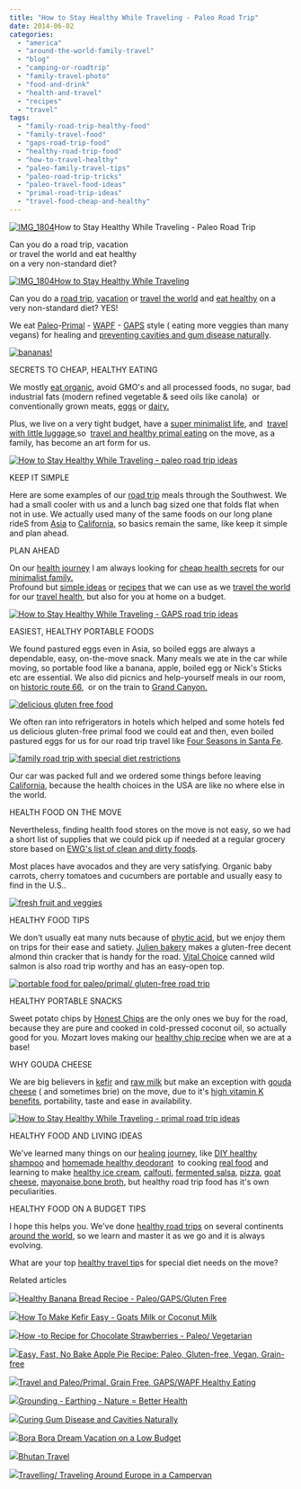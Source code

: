 ```yaml
---
title: "How to Stay Healthy While Traveling - Paleo Road Trip"
date: 2014-06-02
categories: 
  - "america"
  - "around-the-world-family-travel"
  - "blog"
  - "camping-or-roadtrip"
  - "family-travel-photo"
  - "food-and-drink"
  - "health-and-travel"
  - "recipes"
  - "travel"
tags: 
  - "family-road-trip-healthy-food"
  - "family-travel-food"
  - "gaps-road-trip-food"
  - "healthy-road-trip-food"
  - "how-to-travel-healthy"
  - "paleo-family-travel-tips"
  - "paleo-road-trip-tricks"
  - "paleo-travel-food-ideas"
  - "primal-road-trip-ideas"
  - "travel-food-cheap-and-healthy"
---
```


[![IMG_1804](https://pub-ac94b3f306b24c0dba4238943c97f2e1.r2.dev/6a00e5502a9507883301a3fd14cbfa970b.jpg "IMG_1804")](https://pub-ac94b3f306b24c0dba4238943c97f2e1.r2.dev/6a00e5502a9507883301a3fd14cbfa970b.jpg)How to Stay Healthy While Traveling - 
Paleo Road Trip  
  
Can you do a road trip, vacation  
or travel the world and eat healthy  
on a very non-standard diet?

<!--more-->  
[![IMG_1804How to Stay Healthy While Traveling](https://pub-ac94b3f306b24c0dba4238943c97f2e1.r2.dev/6a00e5502a9507883301a3fd154a8a970b.png "IMG_1804How to Stay Healthy While Traveling")](https://pub-ac94b3f306b24c0dba4238943c97f2e1.r2.dev/6a00e5502a9507883301a3fd154a8a970b.png)  
  
Can you do a [road trip](http://soultravelers3new.local/2014/01/road-trip-usa-best-of-the-west.html "road trip USA"), [vacation](http://soultravelers3new.local/2012/02/5-best-european-family-vacations.html "best european family vacations") or [travel the world](http://soultravelers3new.local/2013/09/why-travel-with-kids-kid-traveling-the-world-for-8-years-tells.html "travel the world") and [eat healthy](http://soultravelers3new.local/2012/06/healthy-food-and-travel.html "eat healthy") on a very non-standard diet? YES!   
  
We eat [Paleo](http://soultravelers3new.local/2013/08/healthy-banana-bread-recipe-paleogapsgluten-free.html "paleo")\-[Primal](http://www.foodrenegade.com/why-i-heart-paleo-primal-wapf-diets/ "primal eating") - [WAPF](http://www.westonaprice.org/ "weston price ") - [GAPS](http://www.gapsdiet.com/ "gaps diet") style ( eating more veggies than many vegans) for healing and [preventing cavities and gum disease naturally](http://soultravelers3new.local/2013/03/curing-gum-disease-and-cavities-naturally.html "preventing and curing gum disease and cavities naturally").  
  
[![bananas!](https://pub-ac94b3f306b24c0dba4238943c97f2e1.r2.dev/6a00e5502a9507883301a3fd154aab970b.png "bananas!")](https://pub-ac94b3f306b24c0dba4238943c97f2e1.r2.dev/6a00e5502a9507883301a3fd154aab970b.png)  
  
SECRETS TO CHEAP, HEALTHY EATING  
  
We mostly [eat organic](http://soultravelers3new.local/2012/04/health-organic-raw-foods-and-travel.html "why eat organic"), avoid GMO's and all processed foods, no sugar, bad industrial fats (modern refined vegetable & seed oils like canola)  or conventionally grown meats, [eggs](http://soultravelers3new.local/2013/01/raw-eggs-healthy-or-not.html "raw eggs for health") or [dairy.](http://soultravelers3new.local/2013/04/raw-milk-fast-and-cure.html "raw milk fast cure")  
  
Plus, we live on a very tight budget, have a [super minimalist life](http://soultravelers3new.local/2013/02/minimalist-family-frugal-tip-omg.html "super minimalist life"), and  [travel with little luggage](http://soultravelers3new.local/2013/03/top-travel-tip-for-long-term-travel.html "top travel tips for packing light"),so  [travel and healthy primal eating](http://soultravelers3new.local/2014/01/travel-and-paleoprimal-grain-free-gapswapf-healthy-eating.html "travel and paleo/primal grain-free, gluten free diet") on the move, as a family, has become an art form for us.  
  
[![How to Stay Healthy While Traveling - paleo road trip ideas](https://pub-ac94b3f306b24c0dba4238943c97f2e1.r2.dev/6a00e5502a9507883301a3fd154adc970b.png "How to Stay Healthy While Traveling - paleo road trip ideas")](https://pub-ac94b3f306b24c0dba4238943c97f2e1.r2.dev/6a00e5502a9507883301a3fd154adc970b.png)  
  
KEEP IT SIMPLE  
  
Here are some examples of our [road trip](http://soultravelers3new.local/camping-or-roadtrip/ "ROAD TRIP ") meals through the Southwest. We had a small cooler with us and a lunch bag sized one that folds flat when not in use. We actually used many of the same foods on our long plane rideS from [Asia](http://soultravelers3new.local/2014/05/asia-dream.html "ASIA TRAVEL") to [California](http://soultravelers3new.local/2014/01/california-winter-beach-escape-.html "CALIFORNIA WINTER BEACH ESCAPE"), so basics remain the same, like keep it simple and plan ahead.  
  
PLAN AHEAD  
  
On our [health journey](http://soultravelers3new.local/2013/07/healing-journey-and-blessings.html "health journey") I am always looking for [cheap health secrets](http://soultravelers3new.local/2011/09/travel-health-secrets-for-long-term-digital-nomads.html "cheap health secrets") for our [minimalist family.](http://soultravelers3new.local/2011/08/minimalist-living-family-travel-lifestyle-books.html "minimalist family")  
Profound but [simple ideas](http://soultravelers3new.local/2013/08/grounding-earthing-nature-better-health.html "grounding for health") or [recipes](http://soultravelers3new.local/recipes/ "recipes for healthy living paleo/primal/GAPS/WAPF") that we can use as we [travel the world](http://soultravelers3new.local/2013/09/why-travel-with-kids-kid-traveling-the-world-for-8-years-tells.html "travel the world") for our [travel health](http://soultravelers3new.local/health-and-travel/ "travel and health tips"), but also for you at home on a budget.  
  
[![How to Stay Healthy While Traveling - GAPS road trip ideas](https://pub-ac94b3f306b24c0dba4238943c97f2e1.r2.dev/6a00e5502a9507883301a511c4e441970c.png "How to Stay Healthy While Traveling - GAPS road trip ideas")](https://pub-ac94b3f306b24c0dba4238943c97f2e1.r2.dev/6a00e5502a9507883301a511c4e441970c.png)  
  
EASIEST, HEALTHY PORTABLE FOODS  
  
We found pastured eggs even in Asia, so boiled eggs are always a dependable, easy, on-the-move snack. Many meals we ate in the car while moving, so portable food like a banana, apple, boiled egg or Nick's Sticks etc are essential. We also did picnics and help-yourself meals in our room, on [historic route 66](http://soultravelers3new.local/2014/02/historic-route-66-.html "historic route 66"),  or on the train to [Grand Canyon.](http://soultravelers3new.local/2014/02/grand-canyon-family-adventure.html "Grand Canyon")  
  
[![delicious gluten free food](https://pub-ac94b3f306b24c0dba4238943c97f2e1.r2.dev/6a00e5502a9507883301a511c4e45e970c.png "delicious gluten free food")](https://pub-ac94b3f306b24c0dba4238943c97f2e1.r2.dev/6a00e5502a9507883301a511c4e45e970c.png)  
  
  
We often ran into refrigerators in hotels which helped and some hotels fed us delicious gluten-free primal food we could eat and then, even boiled pastured eggs for us for our road trip travel like [Four Seasons in Santa Fe](http://soultravelers3new.local/2014/02/romantic-winter-getaway-santa-fe.html "Four Seasons Santa Fe").  
  
[![family road trip with special diet restrictions](https://pub-ac94b3f306b24c0dba4238943c97f2e1.r2.dev/6a00e5502a9507883301a511c4e478970c.png "family road trip with special diet restric
tions")](https://pub-ac94b3f306b24c0dba4238943c97f2e1.r2.dev/6a00e5502a9507883301a511c4e478970c.png)  
  
Our car was packed full and we ordered some things before leaving [California](http://soultravelers3new.local/2012/08/top-10-california-destinations.html "top california destinations"), because the health choices in the USA are like no where else in the world.  
  
HEALTH FOOD ON THE MOVE  
  
Nevertheless, finding health food stores on the move is not easy, so we had a short list of supplies that we could pick up if needed at a regular grocery store based on [EWG's list of clean and dirty foods](http://www.ewg.org/foodnews/summary.php "clean and dirty food EWG").  
  
Most places have avocados and they are very satisfying. Organic baby carrots, cherry tomatoes and cucumbers are portable and usually easy to find in the U.S..  
  
[![fresh fruit and veggies](https://pub-ac94b3f306b24c0dba4238943c97f2e1.r2.dev/6a00e5502a9507883301a511c4e495970c.png "fresh fruit and veggies")](https://pub-ac94b3f306b24c0dba4238943c97f2e1.r2.dev/6a00e5502a9507883301a511c4e495970c.png)  
  
  
HEALTHY FOOD TIPS  
  
We don't usually eat many nuts because of [phytic acid](http://www.westonaprice.org/health-topics/living-with-phytic-acid/ "phytic acid cons"), but we enjoy them on trips for their ease and satiety. [Julien bakery](http://www.julianbakery.com/ "julian bakery") makes a gluten-free decent almond thin cracker that is handy for the road. [Vital Choice](http://www.vitalchoice.com/shop/pc/home.asp "vital choice ") canned wild salmon is also road trip worthy and has an easy-open top.  
  
[![portable food for paleo/primal/ gluten-free road trip](https://pub-ac94b3f306b24c0dba4238943c97f2e1.r2.dev/6a00e5502a9507883301a511c4e523970c.png "portable food for paleo/primal/ gluten-free road trip")](https://pub-ac94b3f306b24c0dba4238943c97f2e1.r2.dev/6a00e5502a9507883301a511c4e523970c.png)  
  
  
HEALTHY PORTABLE SNACKS  
  
Sweet potato chips by [Honest Chips](http://www.honestchips.com/ "honest chips") are the only ones we buy for the road, because they are pure and cooked in cold-pressed coconut oil, so actually good for you. Mozart loves making our [healthy chip recipe](http://soultravelers3new.local/2013/06/yummy-healthy-chips-recipe.html "healthy chips recipe") when we are at a base!  
  
WHY GOUDA CHEESE  
  
We are big believers in [kefir](http://soultravelers3new.local/2012/07/-how-to-make-kefir-easy-goats-milk-or-coconut-milk.html "making kefir with goats milk or coconut milk") and [raw milk](http://soultravelers3new.local/2013/04/raw-milk-fast-and-cure.html "raw milk") but make an exception with [gouda cheese](http://www.thehealthyhomeeconomist.com/gouda-the-nutrient-dense-cheese-of-choice/ "gouda cheese health benefits") ( and sometimes brie) on the move, due to it's [high vitamin K benefits](http://articles.mercola.com/sites/articles/archive/2013/06/17/heart-healthy-cheese.aspx "cheese benefits"), portability, taste and ease in availability.  
  
  
[![How to Stay Healthy While Traveling - primal road trip ideas](https://pub-ac94b3f306b24c0dba4238943c97f2e1.r2.dev/6a00e5502a9507883301a3fd154b19970b.png "How to Stay Healthy While Traveling - primal road trip ideas")](https://pub-ac94b3f306b24c0dba4238943c97f2e1.r2.dev/6a00e5502a9507883301a3fd154b19970b.png)  
  
HEALTHY FOOD AND LIVING IDEAS  
  
We've learned many things on our [healing journey](http://soultravelers3new.local/2013/07/healing-journey-and-blessings.html "healing journey"), like [DIY healthy shampoo](http://soultravelers3new.local/2012/09/how-to-make-diy-homemade-shampoo-and-creme-rinse-easy-cheap-healthy.html "DIY healthy shampoo") and [homemade healthy deodorant](http://soultravelers3new.local/2012/09/how-to-make-diy-homemade-deodorant-easy-cheap-healthy.html "healthy homemade deodorant")  to cooking [real food](http://soultravelers3new.local/2013/05/omg-an-oven-in-asia.html#more "oven in Asia for real food") and learning to make [healthy ice cream](http://soultravelers3new.local/2013/05/easy-healthy-homemade-ice-cream-no-machine-.html "healthy ice cream recipe"), [calfouti](http://soultravelers3new.local/2013/07/yum-super-healthy-dessert-recipe-paleo-mango-clafouti.html "healthy desert recipe mango"), [fermented salsa](http://soultravelers3new.local/2012/09/how-to-make-healthy-lacto-fermented-salsa.html "fermented salsa recipe"), [pizza](http://soultravelers3new.local/2013/07/best-paleo-pizza-recipe.html "healthy pizza paleo"), [goat cheese](http://soultravelers3new.local/2013/02/how-to-make-diy-goat-cheese-with-kefir.html "goat cheese"), [mayonaise](http://soultravelers3new.local/2013/02/how-to-make-homemade-lacto-fermented-mayonnaise.html "fermented mayo"),[bone broth](http://soultravelers3new.local/2012/10/how-to-make-nourishing-bone-broth-recipes-to-heal.html "bone broth"), but healthy road trip food has it's own peculiarities.  
  
HEALTHY FOOD ON A BUDGET TIPS  
  
I hope this helps you. We've done [healthy road trips](http://soultravelers3new.local/2009/06/-6-month-european-family-road-trip-09.html "europe family road trip") on several continents [around the world](http://soultravelers3new.local/2012/01/amazing-family-world-tour.html "around the world travel"), so we learn and master it as we go and it is always evolving.  
  
What are your top [healthy travel tip](http://soultravelers3new.local/2008/09/how-to-eat-heal.html "healthy travel tips Europe")s for special diet needs on the move?  
  
  

Related articles

[![](http://i.zemanta.com/192276044_80_80.jpg)](http://soultravelers3new.local/2013/08/healthy-banana-bread-recipe-paleogapsgluten-free.html)[Healthy Banana Bread Recipe - Paleo/GAPS/Gluten Free](http://soultravelers3new.local/2013/08/healthy-banana-bread-recipe-paleogapsgluten-free.html)

[![](http://i.zemanta.com/100812762_80_80.jpg)](http://soultravelers3new.local/2012/07/-how-to-make-kefir-easy-goats-milk-or-coconut-milk.html)[How To Make Kefir Easy - Goats Milk or Coconut Milk](http://soultravelers3new.local/2012/07/-how-to-make-kefir-easy-goats-milk-or-coconut-milk.html)

[![](http://i.zemanta.com/259058801_80_80.jpg)](http://soultravelers3new.local/2014/03/how-to-recipe-for-chocolate-strawberries-paleo-vegetarian.html)[How -to Recipe for Chocolate Strawberries - Paleo/ Vegetarian](http://soultravelers3new.local/2014/03/how-to-recipe-for-chocolate-strawberries-paleo-vegetarian.html)

[![](http://i.zemanta.com/263235486_80_80.jpg)](http://soultravelers3new.local/2014/04/easy-fast-no-bake-apple-pie-recipe-paleo-gluten-free-vegan-grain-free.html)[Easy, Fast, No Bake Apple Pie Recipe: Paleo, Gluten-free, Vegan, Grain-free](http://soultravelers3new.local/2014/04/easy-fast-no-bake-apple-pie-recipe-paleo-gluten-free-vegan-grain-free.html)

[![](http://i.zemanta.com/237064961_80_80.jpg)](http://soultravelers3new.local/2014/01/travel-and-paleoprimal-grain-free-gapswapf-healthy-eating.html)[Travel and Paleo/Primal, Grain Free, GAPS/WAPF Healthy Eating](http://soultravelers3new.local/2014/01/travel-and-paleoprimal-grain-free-gapswapf-healthy-eating.html)

[![](http://i.zemanta.com/197983516_80_80.jpg)](http://soultravelers3new.local/2013/08/grounding-earthing-nature-better-health.html)[Grounding - Earthing - Nature = Better Health](http://soultravelers3new.local/2013/08/grounding-earthing-nature-better-health.html)

[![](http://i.zemanta.com/154024597_80_80.jpg)](http://soultravelers3new.local/2013/03/curing-gum-disease-and-cavities-naturally.html)[Curing Gum Disease and Cavities Naturally](http://soultravelers3new.local/2013/03/curing-gum-disease-and-cavities-naturally.html)

[![](http://i.zemanta.com/264138071_80_80.jpg)](http://soultravelers3new.local/2014/04/bora-bora-dream-vacation-on-a-low-budget.html)[Bora Bora Dream Vacation on a Low Budget](http://soultravelers3new.local/2014/04/bora-bora-dream-vacation-on-a-low-budget.html)

[![](http://i.zemanta.com/172279853_80_80.jpg)](http://soultravelers3new.local/2013/05/bhutan-travel.html)[Bhutan Travel](http://soultravelers3new.local/2013/05/bhutan-travel.html)

[![](http://i.zemanta.com/101284346_80_80.jpg)](http://soultravelers3new.local/2012/07/travelling-traveling-around-europe-in-a-campervan.html)[Travelling/ Traveling Around Europe in a Campervan](http://soultravelers3new.local/2012/07/travelling-traveling-around-europe-in-a-campervan.html)
